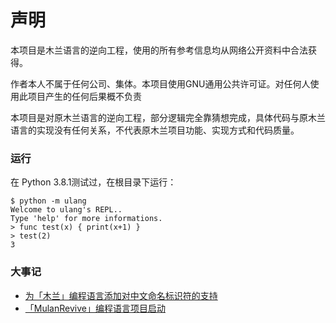 # 声明
本项目是木兰语言的逆向工程，使用的所有参考信息均从网络公开资料中合法获得。

作者本人不属于任何公司、集体。本项目使用GNU通用公共许可证。对任何人使用此项目产生的任何后果概不负责

本项目是对原木兰语言的逆向工程，部分逻辑完全靠猜想完成，具体代码与原木兰语言的实现没有任何关系，不代表原木兰项目功能、实现方式和代码质量。

### 运行
在 Python 3.8.1测试过，在根目录下运行：
```
$ python -m ulang
Welcome to ulang's REPL..
Type 'help' for more informations.
> func test(x) { print(x+1) }
> test(2)
3
```

### 大事记

- [为「木兰」编程语言添加对中文命名标识符的支持](https://zhuanlan.zhihu.com/p/103910116)
- [「MulanRevive」编程语言项目启动](https://zhuanlan.zhihu.com/p/103895446)
